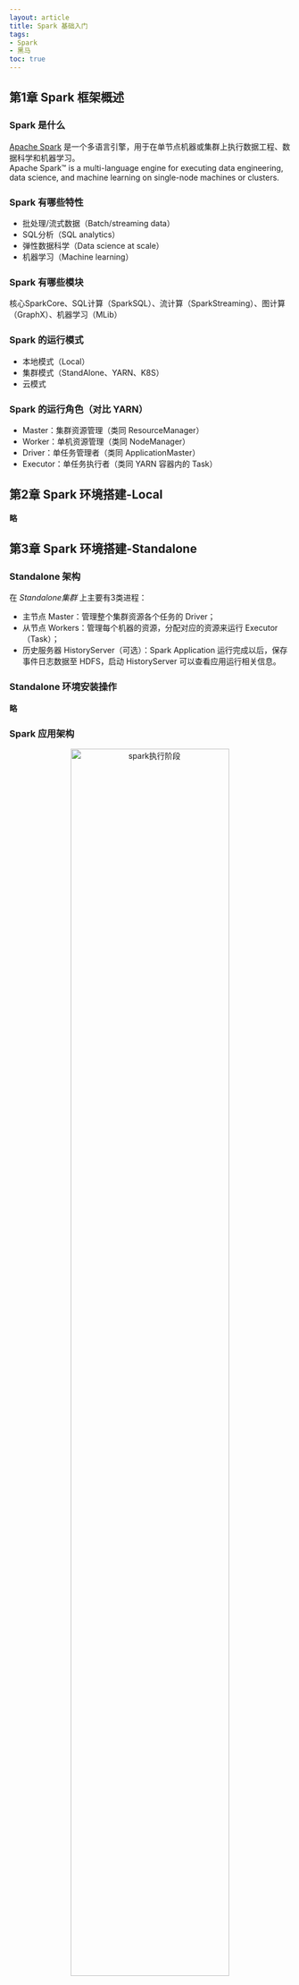 ```yaml
---
layout: article
title: Spark 基础入门
tags: 
- Spark
- 黑马
toc: true
---
```


## 第1章 Spark 框架概述

### Spark 是什么

[Apache Spark](https://spark.apache.org) 是一个多语言引擎，用于在单节点机器或集群上执行数据工程、数据科学和机器学习。\
Apache Spark™ is a multi-language engine for executing data engineering, data science, and machine learning on single-node machines or clusters.

### Spark 有哪些特性

- 批处理/流式数据（Batch/streaming data）
- SQL分析（SQL analytics）
- 弹性数据科学（Data science at scale）
- 机器学习（Machine learning）

### Spark 有哪些模块

核心SparkCore、SQL计算（SparkSQL）、流计算（SparkStreaming）、图计算（GraphX）、机器学习（MLib）

### Spark 的运行模式

- 本地模式（Local）
- 集群模式（StandAlone、YARN、K8S）
- 云模式

### Spark 的运行角色（对比 YARN）

- Master：集群资源管理（类同 ResourceManager）
- Worker：单机资源管理（类同 NodeManager）
- Driver：单任务管理者（类同 ApplicationMaster）
- Executor：单任务执行者（类同 YARN 容器内的 Task）

## 第2章 Spark 环境搭建-Local

**略**

## 第3章 Spark 环境搭建-Standalone

### Standalone 架构

在 *Standalone集群* 上主要有3类进程：
- 主节点 Master：管理整个集群资源各个任务的 Driver；
- 从节点 Workers：管理每个机器的资源，分配对应的资源来运行 Executor（Task）；
- 历史服务器 HistoryServer（可选）：Spark Application 运行完成以后，保存事件日志数据至 HDFS，启动 HistoryServer 可以查看应用运行相关信息。

### Standalone 环境安装操作

**略**

### Spark 应用架构

<div align="center">
	<img src="https://raw.githubusercontent.com/cocotwp/cocotwp.github.io/master/assets/images/part1/Spark执行阶段.png" alt="spark执行阶段" width="75%"/>
</div>

用户应用程序从最开始的提交到最终的计算执行，需要经历一下几个阶段：
1. 用户程序创建 `SparkContext` 时，新创建的 `SparkContext` 实例会连接到 `ClusterManager`。`Cluster Manager` 会根据用户提交时设置的 CPU 和内存等信息为本次提交分配计算资源，启动 `Executor`；
2. `Driver` 会将用户程序划分为不同的执行阶段 Stage，每个执行阶段 Stage 由一组完全相同 Task 组成，这些 Task 分别作用于待处理数据的不同分区。在阶段划分完成和 Task 创建后， `Driver` 会向 `Executor` 发送 Task；
3. `Executor` 在接收到 Task 后，会下载 Task 的运行时依赖，在准备好 Task 的执行环境后，会开始执行 Task，并且将 Task 的运行状态汇报给 `Driver`；
4. `Driver` 会根据收到的 Task 的运行状态来处理不同的状态更新。Task 分为两种：一种是 Shuffle Map Task，它实现数据的重新洗牌，洗牌的结果保存到 `Executor` 所在节点的文件系统中；另外一种是 Result Task，它负责生成结果数据；
5. `Driver` 会不断地调用 Task，将Task发送到 `Executor` 执行，在所有的Task 都正确执行或者超过执行次数的限制仍然没有执行成功时停止。

### Spark 运行层次结构

Spark Application 程序运行时三个核心概念：`Job`、`Stage`、`Task`，说明如下：
- Job：由多个 Task 的并行计算部分，一般 Spark 中的 action 操作(如 save、collect，后面进一步说明)，会 生成一个 Job。
- Stage：Job 的组成单位，一个 Job 会切分成多个 Stage，Stage 彼此之间相互依赖顺序执行，而每个 Stage 是多个 Task 的集合，类似 map 和 reduce stage。
- Task：被分配到各个 Executor 的单位工作内容，它是 Spark 中的最小执行单位，一般来说有多少个 Paritition (物理层面的概念，即分支可以理解为将数据划分成不同 部分并行处理)，就会有多少个 Task，每个 Task 只会处理单一分支上的数据。

## 第4章 Spark 环境搭建-Standalone HA

Spark Standalone 集群是 `Master-Slaves` 架构的集群模式，和大部分的 Master-Slaves 结构集群一样，存在着 Master 单点故障（SPOF）的问题。

### 基于 Zookeeper 的 HA

ZooKeeper 的 Standby Master（Standby Masters with ZooKeeper）

`ZooKeeper` 提供了一个 Leader Election 机制，利用这个机制可以保证虽然集群存在多个 Master，但是只有一个 Active 的，其他的都是 Standby 状态。当 Active 的 Master 出现故障时，另外的一个 Standby Master 会被选举出来。由于集群的信息，包括 Worker、Driver 和 Application 的信息都已经持久化道文件系统中，因此在切换的过程中只会影响新的 Job 提交，对于正在进行的 Job 没有任何影响。

`ZooKeeper` 的集群整体架构如下图：

<div align="center">
	<img src="https://raw.githubusercontent.com/cocotwp/cocotwp.github.io/master/assets/images/part1/基于Zookeeper实现HA.png" alt="基于Zookeeper实现HA" width="75%"/>
</div>

## 第5章 环境搭建-Spark on YARN

`YARN` 本身是一个资源调度框架，负责对运行在内部的计算框架进行资源调度管理。作为典型的计算框架，Spark 本身也是直接运行在 YARN 中，并接受 `YARN` 的调度。

### SparkOnYarn 本质

<div align="center">
	<img src"https://raw.githubusercontent.com/cocotwp/cocotwp.github.io/master/assets/images/part1/Spark_on_YARN.png" alt="Spark on YARN" weight="85%" />
</div>

- `Master` 角色由 YARN 的 `ResourceManager` 担任
- `Worker` 角色由 YARN 的 `NodeManager` 担任
- `Driver` 角色运行在 **YARN容器** 内或提交任务的 **客户端进程中** 
- `Executor` 运行在 **YARN 提供的容器**内

### 部署模式 DeployMode

Spark on YARN 有两种运行模式（区别在于 `Driver` 运行的位置）：

- Cluster 模式：Driver 运行在 YARN 容器内部，和 ApplicationMaster 在同一个容器内

<div align="center">
		<img src="https://raw.githubusercontent.com/cocotwp/cocotwp.github.io/master/assets/images/part1/Cluster模式.png" alt="Cluster模式" weight="85%" />
</div>

- Client 模式：Driver 运行在客户端进程中，比如 Driver 运行在 spark-submit 程序的进程中

<div align="center">
	<img src="https://raw.githubusercontent.com/cocotwp/cocotwp.github.io/master/assets/images/part1/Client模式.png" alt="Client模式" weight="85%" />
</div>

|   | Cluster模式 | Client模式 |
| --- | --- | --- |
| Driver运行位置 | YARN容器内 | 客户端进程内 |
| 通信效率 | 较高 | 较低 |
| 日志查看 | 日志输出在容器内，查看不方便 | 日志输出在客户端的标准输出流中，方便查看 |
| 生产可用 | 推荐 | 不推荐 |
| 稳定性 | 稳定 | 基于客户端进程，受到客户端进程影响 |



